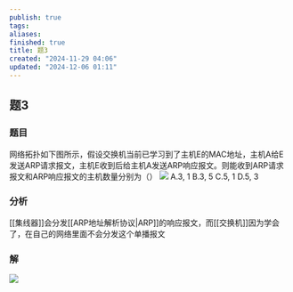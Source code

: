 ```yaml
---
publish: true
tags: 
aliases: 
finished: true
title: 题3
created: "2024-11-29 04:06"
updated: "2024-12-06 01:11"
---
```

## 题3
### 题目
网络拓扑如下图所示，假设交换机当前已学习到了主机E的MAC地址，主机A给E发送ARP请求报文，主机E收到后给主机A发送ARP响应报文。则能收到ARP请求报文和ARP响应报文的主机数量分别为（）
![](https://img.hwenyi.live/202411291135005.webp)
A.3, 1
B.3, 5
C.5, 1
D.5, 3
### 分析
[[集线器]]会分发[[ARP地址解析协议|ARP]]的响应报文，而[[交换机]]因为学会了，在自己的网络里面不会分发这个单播报文
### 解
![](https://img.hwenyi.live/202411291147047.webp)